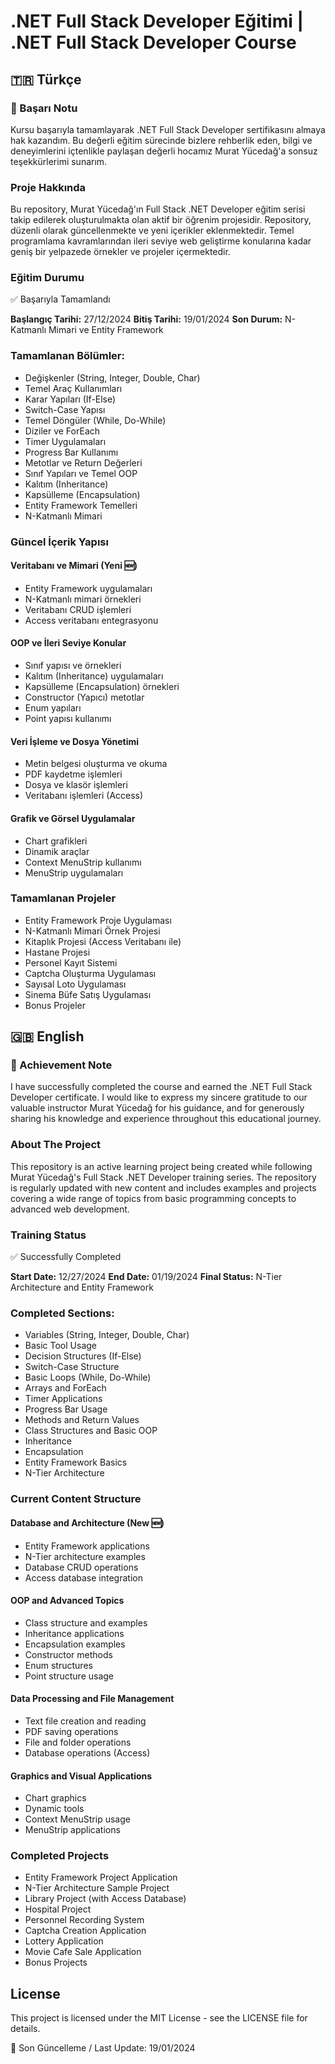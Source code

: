 # .NET Full Stack Developer Eğitimi | .NET Full Stack Developer Course

## 🇹🇷 Türkçe

### 🎉 Başarı Notu
Kursu başarıyla tamamlayarak .NET Full Stack Developer sertifikasını almaya hak kazandım. Bu değerli eğitim sürecinde bizlere rehberlik eden, bilgi ve deneyimlerini içtenlikle paylaşan değerli hocamız Murat Yücedağ'a sonsuz teşekkürlerimi sunarım.

### Proje Hakkında
Bu repository, Murat Yücedağ'ın Full Stack .NET Developer eğitim serisi takip edilerek oluşturulmakta olan aktif bir öğrenim projesidir. Repository, düzenli olarak güncellenmekte ve yeni içerikler eklenmektedir. Temel programlama kavramlarından ileri seviye web geliştirme konularına kadar geniş bir yelpazede örnekler ve projeler içermektedir.

### Eğitim Durumu
✅ Başarıyla Tamamlandı

**Başlangıç Tarihi:** 27/12/2024
**Bitiş Tarihi:** 19/01/2024
**Son Durum:** N-Katmanlı Mimari ve Entity Framework

### Tamamlanan Bölümler:
- Değişkenler (String, Integer, Double, Char)
- Temel Araç Kullanımları
- Karar Yapıları (If-Else)
- Switch-Case Yapısı
- Temel Döngüler (While, Do-While)
- Diziler ve ForEach
- Timer Uygulamaları
- Progress Bar Kullanımı
- Metotlar ve Return Değerleri
- Sınıf Yapıları ve Temel OOP
- Kalıtım (Inheritance)
- Kapsülleme (Encapsulation)
- Entity Framework Temelleri
- N-Katmanlı Mimari

### Güncel İçerik Yapısı

#### Veritabanı ve Mimari (Yeni 🆕)
- Entity Framework uygulamaları
- N-Katmanlı mimari örnekleri
- Veritabanı CRUD işlemleri
- Access veritabanı entegrasyonu

#### OOP ve İleri Seviye Konular
- Sınıf yapısı ve örnekleri
- Kalıtım (Inheritance) uygulamaları
- Kapsülleme (Encapsulation) örnekleri
- Constructor (Yapıcı) metotlar
- Enum yapıları
- Point yapısı kullanımı

#### Veri İşleme ve Dosya Yönetimi
- Metin belgesi oluşturma ve okuma
- PDF kaydetme işlemleri
- Dosya ve klasör işlemleri
- Veritabanı işlemleri (Access)

#### Grafik ve Görsel Uygulamalar
- Chart grafikleri
- Dinamik araçlar
- Context MenuStrip kullanımı
- MenuStrip uygulamaları

### Tamamlanan Projeler
- Entity Framework Proje Uygulaması
- N-Katmanlı Mimari Örnek Projesi
- Kitaplık Projesi (Access Veritabanı ile)
- Hastane Projesi
- Personel Kayıt Sistemi
- Captcha Oluşturma Uygulaması
- Sayısal Loto Uygulaması
- Sinema Büfe Satış Uygulaması
- Bonus Projeler

## 🇬🇧 English

### 🎉 Achievement Note
I have successfully completed the course and earned the .NET Full Stack Developer certificate. I would like to express my sincere gratitude to our valuable instructor Murat Yücedağ for his guidance, and for generously sharing his knowledge and experience throughout this educational journey.

### About The Project
This repository is an active learning project being created while following Murat Yücedağ's Full Stack .NET Developer training series. The repository is regularly updated with new content and includes examples and projects covering a wide range of topics from basic programming concepts to advanced web development.

### Training Status
✅ Successfully Completed

**Start Date:** 12/27/2024
**End Date:** 01/19/2024
**Final Status:** N-Tier Architecture and Entity Framework

### Completed Sections:
- Variables (String, Integer, Double, Char)
- Basic Tool Usage
- Decision Structures (If-Else)
- Switch-Case Structure
- Basic Loops (While, Do-While)
- Arrays and ForEach
- Timer Applications
- Progress Bar Usage
- Methods and Return Values
- Class Structures and Basic OOP
- Inheritance
- Encapsulation
- Entity Framework Basics
- N-Tier Architecture

### Current Content Structure

#### Database and Architecture (New 🆕)
- Entity Framework applications
- N-Tier architecture examples
- Database CRUD operations
- Access database integration

#### OOP and Advanced Topics
- Class structure and examples
- Inheritance applications
- Encapsulation examples
- Constructor methods
- Enum structures
- Point structure usage

#### Data Processing and File Management
- Text file creation and reading
- PDF saving operations
- File and folder operations
- Database operations (Access)

#### Graphics and Visual Applications
- Chart graphics
- Dynamic tools
- Context MenuStrip usage
- MenuStrip applications

### Completed Projects
- Entity Framework Project Application
- N-Tier Architecture Sample Project
- Library Project (with Access Database)
- Hospital Project
- Personnel Recording System
- Captcha Creation Application
- Lottery Application
- Movie Cafe Sale Application
- Bonus Projects

## License
This project is licensed under the MIT License - see the LICENSE file for details.

📝 Son Güncelleme / Last Update: 19/01/2024

